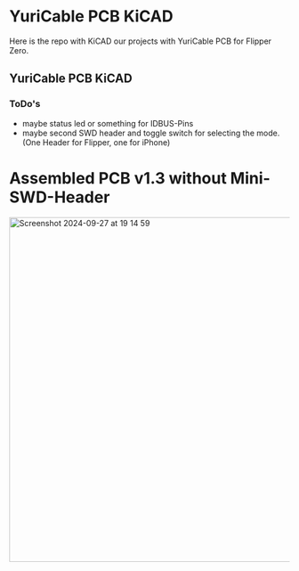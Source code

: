 # YuriCable PCB KiCAD

Here is the repo with KiCAD our projects with YuriCable PCB for Flipper Zero.

## YuriCable PCB KiCAD

### ToDo's
* maybe status led or something for IDBUS-Pins
* maybe second SWD header and toggle switch for selecting the mode. (One Header for Flipper, one for iPhone)

# Assembled PCB v1.3 without Mini-SWD-Header
<img width="619" alt="Screenshot 2024-09-27 at 19 14 59" src="https://github.com/user-attachments/assets/06f8c1d9-5dff-4694-8482-5bd358d3e05e">
